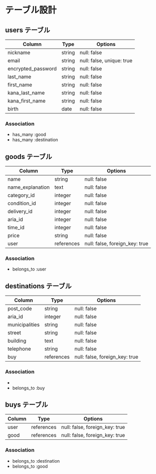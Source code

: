 # テーブル設計

## users テーブル

| Column             | Type   | Options     |
| ------------------ | ------ | ----------- |
| nickname           | string | null: false |
| email              | string | null: false, unique: true |
| encrypted_password | string | null: false |
| last_name          | string | null: false |
| first_name         | string | null: false |
| kana_last_name     | string | null: false |
| kana_first_name    | string | null: false |
| birth              | date   | null: false |

### Association

- has_many :good
- has_many :destination


## goods テーブル

| Column             | Type       | Options                        |
| ------             | ------     | -----------                    |
| name               | string     | null: false                    |
| name_explanation   | text       | null: false                    |
| category_id        | integer    | null: false                    |
| condition_id       | integer    | null: false                    |
| delivery_id        | integer    | null: false                    |
| aria_id            | integer    | null: false                    |
| time_id            | integer    | null: false                    |
| price              | string     | null: false                    |
| user               | references | null: false, foreign_key: true |



### Association

- belongs_to :user


## destinations テーブル

| Column           | Type           | Options                        |
| ------           | ----------     | ------------------------------ |
| post_code        | string         | null: false                    |
| aria_id          | integer        | null: false                    |
| municipalities   | string         | null: false                    |
| street           | string         | null: false                    |
| building         | text           | null: false                    | 
| telephone        | string         | null: false                    |
| buy              | references     | null: false, foreign_key: true |

### Association

- 
- belongs_to :buy

## buys テーブル

| Column  | Type           | Options                        |
| ------- | ----------     | ------------------------------ |
| user    | references     | null: false, foreign_key: true |
| good    | references     | null: false, foreign_key: true |

### Association

- belongs_to :destination
- belongs_to :good